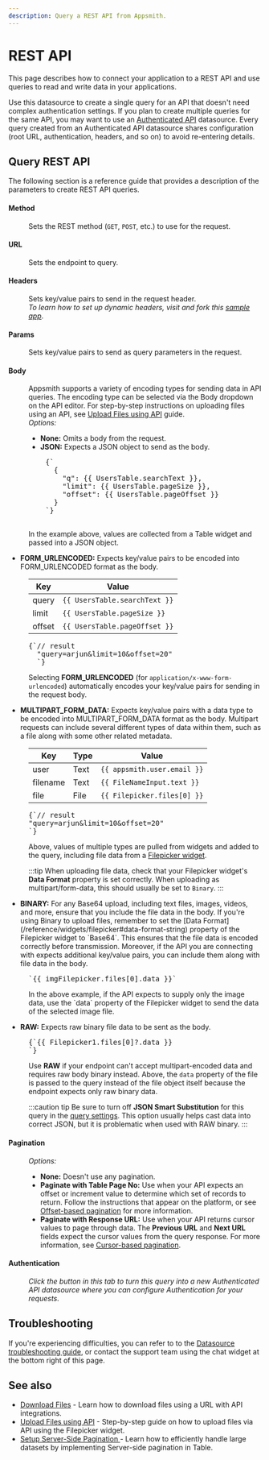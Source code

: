 ```yaml
---
description: Query a REST API from Appsmith.
---
```


# REST API

This page describes how to connect your application to a REST API and use queries to read and write data in your applications.

Use this datasource to create a single query for an API that doesn't need complex authentication settings. If you plan to create multiple queries for the same API, you may want to use an [Authenticated API](/connect-data/reference/authenticated-api) datasource. Every query created from an Authenticated API datasource shares configuration (root URL, authentication, headers, and so on) to avoid re-entering details.

## Query REST API

The following section is a reference guide that provides a description of the parameters to create REST API queries.

<ZoomImage src="/img/restapi-query-config.png" alt="Configuring a REST API query." caption="Configuring a REST API query." />

#### Method

<dd>Sets the REST method (<code>GET</code>, <code>POST</code>, etc.) to use for the request.</dd>

#### URL

<dd>Sets the endpoint to query.</dd>

#### Headers

<dd>Sets key/value pairs to send in the request header.</dd>
<dd><em>To learn how to set up dynamic headers, visit and fork this <a href="https://app.appsmith.com/applications/6200ac292cd3d95ca414dc4f/pages/624eda0551a8863d6c406760">sample app</a></em>.</dd>

#### Params

<dd>Sets key/value pairs to send as query parameters in the request.</dd>

#### Body

<dd>
Appsmith supports a variety of encoding types for sending data in API queries. The encoding type can be selected via the Body dropdown on the API editor. For step-by-step instructions on uploading files using an API, see <a href="/build-apps/how-to-guides/Send-Filepicker-Data-with-API-Requests">Upload Files using API</a> guide.<br/>
</dd>
<dd>
  <i>Options:</i>
  <ul>
    <li><b>None:</b> Omits a body from the request.</li>
    <li><b>JSON:</b> Expects a JSON object to send as the body.</li>
  </ul>
<dd>
  <pre>
    {` 
      {
        "q": {{ UsersTable.searchText }},
        "limit": {{ UsersTable.pageSize }},
        "offset": {{ UsersTable.pageOffset }}
      }
    `}
  </pre>
  In the example above, values are collected from a Table widget and passed into a JSON object.
</dd>
  <ul>
    <li><b>FORM_URLENCODED:</b> Expects key/value pairs to be encoded into FORM_URLENCODED format as the body.</li>
  </ul>

<dd>

  | Key    | Value                         |
  | ------ | ----------------------------- |
  | query  | `{{ UsersTable.searchText }}` |
  | limit  | `{{ UsersTable.pageSize }}`   |
  | offset | `{{ UsersTable.pageOffset }}` |

  <pre>{`// result
  "query=arjun&limit=10&offset=20"
  `}</pre>
  <p>Selecting <b>FORM_URLENCODED</b> (for <code>application/x-www-form-urlencoded</code>) automatically encodes your key/value pairs for sending in the request body.</p>
</dd>
<ul>
  <li><b>MULTIPART_FORM_DATA:</b> Expects key/value pairs with a data type to be encoded into MULTIPART_FORM_DATA format as the body. Multipart requests can include several different types of data within them, such as a file along with some other related metadata.</li>
</ul>
<dd>

| Key      | Type | Value                       |
| -------- | ---- | --------------------------- |
| user     | Text | `{{ appsmith.user.email }}` |
| filename | Text | `{{ FileNameInput.text }}`  |
| file     | File | `{{ Filepicker.files[0] }}` |

<pre>{`// result
"query=arjun&limit=10&offset=20"
`}</pre>
<p>Above, values of multiple types are pulled from widgets and added to the query, including file data from a <a href="/reference/widgets/filepicker">Filepicker widget</a>.</p>

:::tip
When uploading file data, check that your Filepicker widget's **Data Format** property is set correctly. When uploading as multipart/form-data, this should usually be set to `Binary`.
:::

</dd>
<ul>
  <li><b>BINARY:</b> For any Base64 upload, including text files, images, videos, and more, ensure that you include the file data in the body. If you're using Binary to upload files, remember to set the [Data Format](/reference/widgets/filepicker#data-format-string) property of the Filepicker widget to `Base64`. This ensures that the file data is encoded correctly before transmission. Moreover, if the API you are connecting with expects additional key/value pairs, you can include them along with file data in the body.</li>
</ul>
<dd>
<pre>`{{ imgFilepicker.files[0].data }}`</pre>
<p>In the above example, if the API expects to supply only the image data, use the `data` property of the Filepicker widget to send the data of the selected image file.</p>

</dd>
<ul>
  <li><b>RAW:</b> Expects raw binary file data to be sent as the body.</li>
</ul>
  <dd><pre>{`{{ Filepicker1.files[0]?.data }}
`}</pre>
<p>Use <b>RAW</b> if your endpoint can't accept multipart-encoded data and requires raw body binary instead. Above, the <code>data</code> property of the file is passed to the query instead of the file object itself because the endpoint expects only raw binary data.</p>

:::caution tip
Be sure to turn off **JSON Smart Substitution** for this query in the [query settings](/connect-data/reference/query-settings). This option usually helps cast data into correct JSON, but it is problematic when used with RAW binary.
:::

</dd>

</dd>

#### Pagination

<dd>
  <i>Options:</i>
  <ul>
    <li><b>None:</b> Doesn't use any pagination.</li>
    <li><b>Paginate with Table Page No:</b> Use when your API expects an offset or increment value to determine which set of records to return. Follow the instructions that appear on the platform, or see <a href="/build-apps/how-to-guides/Server-side-pagination-in-table">Offset-based pagination</a> for more information.</li>
    <li><b>Paginate with Response URL:</b> Use when your API returns cursor values to page through data. The <b>Previous URL</b> and <b>Next URL</b> fields expect the cursor values from the query response. For more information, see <a href="/build-apps/how-to-guides/Server-side-pagination-in-table">Cursor-based pagination</a>.</li>
  </ul>
</dd>


#### Authentication

<dd><em>Click the button in this tab to turn this query into a new Authenticated API datasource where you can configure Authentication for your requests.</em></dd>

## Troubleshooting

If you're experiencing difficulties, you can refer to to the [Datasource troubleshooting guide](/help-and-support/troubleshooting-guide/action-errors/datasource-errors), or contact the support team using the chat widget at the bottom right of this page.

## See also

- [Download Files](/connect-data/how-to-guides/how-to-download-files-using-api) - Learn how to download files using a URL with API integrations.
- [Upload Files using API](/build-apps/how-to-guides/Send-Filepicker-Data-with-API-Requests) - Step-by-step guide on how to upload files via API using the Filepicker widget.
- [Setup Server-Side Pagination ](/build-apps/how-to-guides/Server-side-pagination-in-table) - Learn how to efficiently handle large datasets by implementing Server-side pagination in Table.
